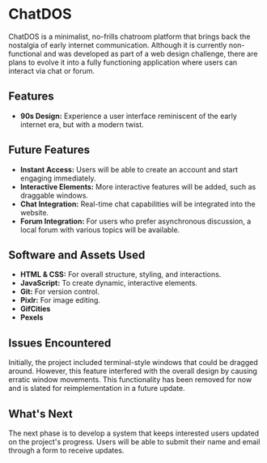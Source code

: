 # ChatDOS

ChatDOS is a minimalist, no-frills chatroom platform that brings back the nostalgia of early internet communication. Although it is currently non-functional and was developed as part of a web design challenge, there are plans to evolve it into a fully functioning application where users can interact via chat or forum.

## Features

- **90s Design:** Experience a user interface reminiscent of the early internet era, but with a modern twist.

## Future Features

- **Instant Access:** Users will be able to create an account and start engaging immediately.
- **Interactive Elements:** More interactive features will be added, such as draggable windows.
- **Chat Integration:** Real-time chat capabilities will be integrated into the website.
- **Forum Integration:** For users who prefer asynchronous discussion, a local forum with various topics will be available.

## Software and Assets Used

- **HTML & CSS:** For overall structure, styling, and interactions.
- **JavaScript:** To create dynamic, interactive elements.
- **Git:** For version control.
- **Pixlr:** For image editing.
- **GifCities**
- **Pexels**

## Issues Encountered

Initially, the project included terminal-style windows that could be dragged around. However, this feature interfered with the overall design by causing erratic window movements. This functionality has been removed for now and is slated for reimplementation in a future update.

## What's Next

The next phase is to develop a system that keeps interested users updated on the project's progress. Users will be able to submit their name and email through a form to receive updates.
